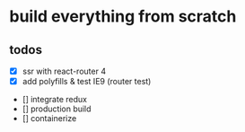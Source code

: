 # build everything from scratch

## todos

* [x] ssr with react-router 4
* [x] add polyfills & test IE9 (router test)
* [] integrate redux
* [] production build
* [] containerize